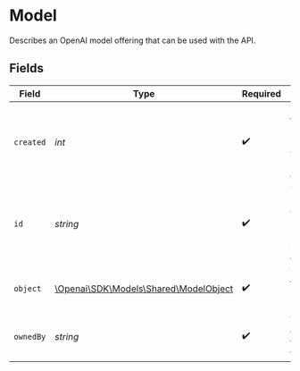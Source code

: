 # Model

Describes an OpenAI model offering that can be used with the API.


## Fields

| Field                                                                       | Type                                                                        | Required                                                                    | Description                                                                 |
| --------------------------------------------------------------------------- | --------------------------------------------------------------------------- | --------------------------------------------------------------------------- | --------------------------------------------------------------------------- |
| `created`                                                                   | *int*                                                                       | :heavy_check_mark:                                                          | The Unix timestamp (in seconds) when the model was created.                 |
| `id`                                                                        | *string*                                                                    | :heavy_check_mark:                                                          | The model identifier, which can be referenced in the API endpoints.         |
| `object`                                                                    | [\Openai\SDK\Models\Shared\ModelObject](../../models/shared/ModelObject.md) | :heavy_check_mark:                                                          | The object type, which is always "model".                                   |
| `ownedBy`                                                                   | *string*                                                                    | :heavy_check_mark:                                                          | The organization that owns the model.                                       |